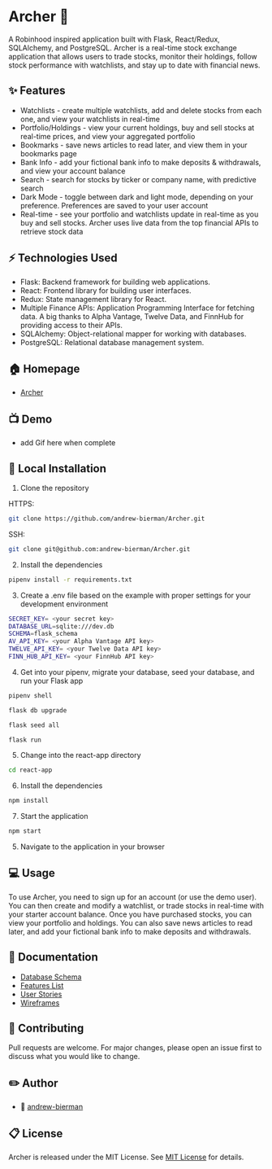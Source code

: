 # Archer 🏹

A Robinhood inspired application built with Flask, React/Redux, SQLAlchemy, and PostgreSQL. Archer is a real-time stock exchange application that allows users to trade stocks, monitor their holdings, follow stock performance with watchlists, and stay up to date with financial news.


## ✨ Features
- Watchlists - create multiple watchlists, add and delete stocks from each one, and view your watchlists in real-time
- Portfolio/Holdings - view your current holdings, buy and sell stocks at real-time prices, and view your aggregated portfolio
- Bookmarks - save news articles to read later, and view them in your bookmarks page
- Bank Info - add your fictional bank info to make deposits & withdrawals, and view your account balance
- Search - search for stocks by ticker or company name, with predictive search
- Dark Mode - toggle between dark and light mode, depending on your preference. Preferences are saved to your user account
- Real-time - see your portfolio and watchlists update in real-time as you buy and sell stocks. Archer uses live data from the top financial APIs to retrieve stock data

## ⚡ Technologies Used
- Flask: Backend framework for building web applications.
- React: Frontend library for building user interfaces.
- Redux: State management library for React.
- Multiple Finance APIs: Application Programming Interface for fetching data. A big thanks to Alpha Vantage, Twelve Data, and FinnHub for providing access to their APIs.
- SQLAlchemy: Object-relational mapper for working with databases.
- PostgreSQL: Relational database management system.

## 🏠 Homepage
- [Archer](https://archer.onrender.com)

## 📺 Demo
- add Gif here when complete

## 🚀 Local Installation
1. Clone the repository

HTTPS:
```bash
git clone https://github.com/andrew-bierman/Archer.git
```
SSH:
```bash
git clone git@github.com:andrew-bierman/Archer.git
```

2. Install the dependencies
```bash
pipenv install -r requirements.txt
```

3. Create a .env file based on the example with proper settings for your development environment
```bash
SECRET_KEY= <your secret key>
DATABASE_URL=sqlite:///dev.db
SCHEMA=flask_schema
AV_API_KEY= <your Alpha Vantage API key>
TWELVE_API_KEY= <your Twelve Data API key>
FINN_HUB_API_KEY= <your FinnHub API key>
```

4. Get into your pipenv, migrate your database, seed your database, and run your Flask app

```bash
pipenv shell
```

```bash
flask db upgrade
```

```bash
flask seed all
```

```bash
flask run
```

5. Change into the react-app directory

```bash
cd react-app
```

6. Install the dependencies
```bash
npm install
```

7. Start the application
```bash
npm start
```

5. Navigate to the application in your browser


## 💻 Usage
To use Archer, you need to sign up for an account (or use the demo user). You can then create and modify a watchlist, or trade stocks in real-time with your starter account balance. Once you have purchased stocks, you can view your portfolio and holdings. You can also save news articles to read later, and add your fictional bank info to make deposits and withdrawals.

## 📝 Documentation
- [Database Schema](https://github.com/andrew-bierman/Archer/wiki/DB-Schema)
- [Features List](https://github.com/andrew-bierman/Archer/wiki/Features-List)
- [User Stories](https://github.com/andrew-bierman/Archer/wiki/User-Stories)
- [Wireframes](https://github.com/andrew-bierman/Archer/wiki/Wireframes)

## 🤝 Contributing
Pull requests are welcome. For major changes, please open an issue first to discuss what you would like to change.

## ✏️ Author
- 👤 [andrew-bierman](https://github.com/andrew-bierman)


## 📋 License
Archer is released under the MIT License. See [MIT License](https://choosealicense.com/licenses/mit/) for details.
